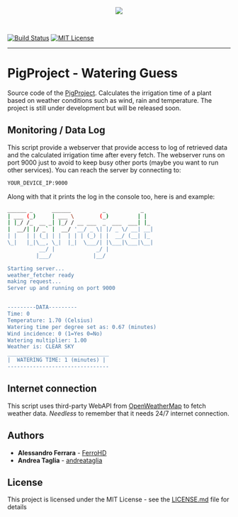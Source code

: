 ﻿<p align="center"><img src="https://user-images.githubusercontent.com/16491613/34329009-a2a5b4cc-e8f0-11e7-9f2c-5f3dd142605f.png"></p>
<br>

[![Build Status](https://travis-ci.org/FerroHD/PigProject---Watering-Guess.svg?branch=master)](https://travis-ci.org/FerroHD/PigProject---Watering-Guess) 
[
![MIT License](https://camo.githubusercontent.com/3ccf4c50a1576b0dd30b286717451fa56b783512/68747470733a2f2f696d672e736869656c64732e696f2f62616467652f4c6963656e73652d4d49542d79656c6c6f772e737667)](https://opensource.org/licenses/MIT)

----------

# PigProject - Watering Guess

Source code of the [PigProject](https://pigproject.tk/). Calculates the irrigation time of a plant based on weather conditions such as wind, rain and temperature. The project is still under development but will be released soon.

## Monitoring / Data Log

This script provide a webserver that provide access to log of retrieved data and the calculated irrigation time after every fetch. The webserver runs on port 9000 just to avoid to keep busy other ports (maybe you want to run other services). You can reach the server by connecting to:
```bash
YOUR_DEVICE_IP:9000
```
Along with that it prints the log in the console too, here is and example:
```bash
______ _      ______          _           _   
| ___ (_)     | ___ \        (_)         | |  
| |_/ /_  __ _| |_/ / __ ___  _  ___  ___| |_ 
|  __/| |/ _` |  __/ '__/ _ \| |/ _ \/ __| __|
| |   | | (_| | |  | | | (_) | |  __/ (__| |_ 
\_|   |_|\__, \_|  |_|  \___/| |\___|\___|\__|
          __/ |             _/ |              
         |___/             |__/               

Starting server...
weather_fetcher ready
making request...
Server up and running on port 9000


---------DATA---------
Time: 0
Temperature: 1.70 (Celsius)
Watering time per degree set as: 0.67 (minutes)
Wind incidence: 0 (1=Yes 0=No)
Watering multiplier: 1.00
Weather is: CLEAR SKY
________________________________
|  WATERING TIME: 1 (minutes) |
--------------------------------
```
## Internet connection

This script uses third-party WebAPI from [OpenWeatherMap](https://openweathermap.org/) to fetch weather data. *Needless* to remember that it needs 24/7 internet connection.

## Authors

* **Alessandro Ferrara**  - [FerroHD](https://github.com/FerroHD)
* **Andrea Taglia**  - [andreataglia](https://github.com/andreataglia)

## License

This project is licensed under the MIT License - see the [LICENSE.md](LICENSE.md) file for details
